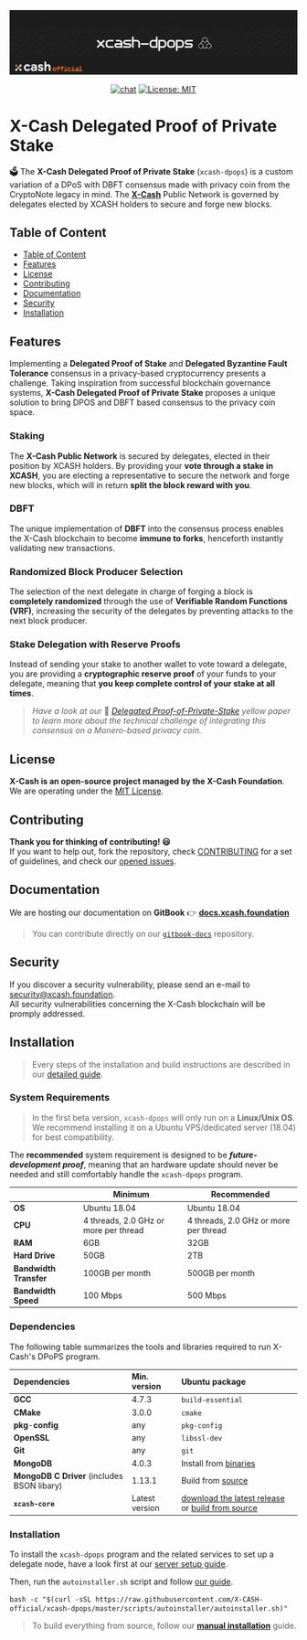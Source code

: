 <div align=middle>

<a align="center" href="https://x-network.io/xcash"><img src="header.png" alt="X-Cash Delegated Proof of Private Stake"></a>

[![chat](https://img.shields.io/discord/470575102203920395?logo=discord)](https://discordapp.com/invite/4CAahnd)
[![License: MIT](https://img.shields.io/badge/License-MIT-green.svg?style=flat)](https://opensource.org/licenses/MIT)

</div>

# X-Cash Delegated Proof of Private Stake

🗳️ The **X-Cash Delegated Proof of Private Stake** (`xcash-dpops`) is a custom variation of a DPoS with DBFT consensus made with privacy coin from the CryptoNote legacy in mind.
The **[X-Cash](https://github.com/X-Cash-Official/xcash-core)** Public Network is governed by delegates elected by XCASH holders to secure and forge new blocks. 

## Table of Content 

  - [Table of Content](#table-of-content)
  - [Features](#features)
  - [License](#license)
  - [Contributing](#contributing)
  - [Documentation](#documentation)
  - [Security](#security)
  - [Installation](#installation)

## Features

Implementing a **Delegated Proof of Stake** and **Delegated Byzantine Fault Tolerance** consensus in a privacy-based cryptocurrency presents a challenge. Taking inspiration from successful blockchain governance systems, **X-Cash Delegated Proof of Private Stake** proposes a unique solution to bring DPOS and DBFT based consensus to the privacy coin space.

### **Staking**
The **X-Cash Public Network** is secured by delegates, elected in their position by XCASH holders. By providing your **vote through a stake in XCASH**, you are electing a representative to secure the network and forge new blocks, which will in return **split the block reward with you**.

### **DBFT** 
The unique implementation of **DBFT** into the consensus process enables the X-Cash blockchain to become **immune to forks**, henceforth instantly validating new transactions.

### **Randomized Block Producer Selection**  
The selection of the next delegate in charge of forging a block is **completely randomized** through the use of **Verifiable Random Functions (VRF)**, increasing the security of the delegates by preventing attacks to the next block producer.

### **Stake Delegation with Reserve Proofs**
Instead of sending your stake to another wallet to vote toward a delegate, you are providing a **cryptographic reserve proof** of your funds to your delegate, meaning that **you keep complete control of your stake at all times**.


> *Have a look at our* 📜 *[Delegated Proof-of-Private-Stake](https://x-network.io/whitepaper/XCASH_Yellowpaper_DPoPS.pdf) yellow paper to learn more about the technical challenge of integrating this consensus on a Monero-based privacy coin.*


## License

**X-Cash is an open-source project managed by the X-Cash Foundation**.  
We are operating under the [MIT License](LICENSE).

## Contributing

**Thank you for thinking of contributing! 😃**   
If you want to help out, fork the repository, check [CONTRIBUTING](https://github.com/X-CASH-official/.github/blob/master/CONTRIBUTING.md) for a set of guidelines, and check our [opened issues](https://github.com/X-CASH-official/xcash-core/issues).

## Documentation

We are hosting our documentation on **GitBook** 👉 [**docs.xcash.foundation**](https://docs.xcash.foundation/)

> You can contribute directly on our [`gitbook-docs`](https://github.com/X-CASH-official/gitbook-docs) repository.

## Security 

If you discover a security vulnerability, please send an e-mail to [security@xcash.foundation](mailto:security@xcash.foundation).  
All security vulnerabilities concerning the X-Cash blockchain will be promply addressed.

## Installation

> Every steps of the installation and build instructions are described in our [detailed guide](https://docs.xcash.foundation/dpops/get-started). 

### System Requirements

> In the first beta version, `xcash-dpops` will only run on a **Linux/Unix OS**. We recommend installing it on a Ubuntu VPS/dedicated server (18.04) for best compatibility.

The **recommended** system requirement is designed to be ***future-development proof***, meaning that an hardware update should never be needed and still comfortably handle the `xcash-dpops` program.

|                    | Minimum                                | Recommended                              |
|--------------------|----------------------------------------|---------------------------------------|
| **OS**                 | Ubuntu 18.04                           | Ubuntu 18.04                          |
| **CPU**                | 4 threads, 2.0 GHz or more per thread  | 4 threads, 2.0 GHz or more per thread |
| **RAM**                | 6GB                                    | 32GB                                  |
| **Hard Drive**         | 50GB                                   | 2TB                                   |
| **Bandwidth Transfer** | 100GB per month                        | 500GB per month                       |
| **Bandwidth Speed**   | 100 Mbps                               | 500 Mbps                              |

### Dependencies

The following table summarizes the tools and libraries required to run X-Cash's DPoPS program.

| Dependencies | Min. version | Ubuntu package |
| :--- | :--- | :--- |
| **GCC** | 4.7.3 | `build-essential` |
| **CMake** | 3.0.0 | `cmake` |
| **pkg**-**config** | any | `pkg-config` |
| **OpenSSL** | any | `libssl-dev` |
| **Git** | any | `git` |
| **MongoDB** | 4.0.3 | Install from [binaries](https://www.mongodb.com/download-center/community) |
| **MongoDB C Driver** \(includes BSON libary\) | 1.13.1 | Build from [source](https://github.com/mongodb/mongo-c-driver/releases/) |
| **`xcash-core`** | Latest version | [download the latest release](https://github.com/X-CASH-official/X-CASH/releases) or [build from source](https://github.com/X-CASH-official/X-CASH#compiling-x-cash-from-source) |

### Installation

To install the `xcash-dpops` program and the related services to set up a delegate node, have a look first at our [server setup guide](https://docs.xcash.foundation/dpops/server-setup). 

Then, run the `autoinstaller.sh` script and follow [our guide](https://docs.xcash.foundation/dpops/installation-process#installer-script).
```shell
bash -c "$(curl -sSL https://raw.githubusercontent.com/X-CASH-official/xcash-dpops/master/scripts/autoinstaller/autoinstaller.sh)"
```

> To build everything from source, follow our **[manual installation](https://github.com/X-CASH-official/android-wallet/releases)** guide.